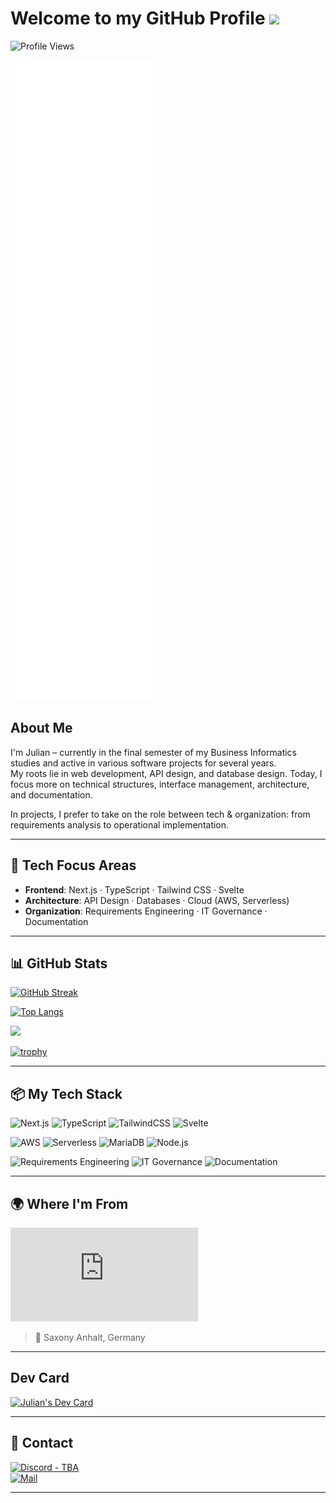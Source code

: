 # Welcome to my GitHub Profile <img src="https://media.giphy.com/media/hvRJCLFzcasrR4ia7z/giphy.gif" width="30px"/>

![Profile Views](https://komarev.com/ghpvc/?username=1Jul1an&style=flat&color=gray)


<!-- GitHub Metrics Section -->
<img src="/github-metrics.svg" alt="GitHub Metrics" />

## About Me

I'm Julian – currently in the final semester of my Business Informatics studies and active in various software projects for several years.  
My roots lie in web development, API design, and database design. Today, I focus more on technical structures, interface management, architecture, and documentation.

In projects, I prefer to take on the role between tech & organization: from requirements analysis to operational implementation.

---

## 🔧 Tech Focus Areas

- **Frontend**: Next.js · TypeScript · Tailwind CSS · Svelte  
- **Architecture**: API Design · Databases · Cloud (AWS, Serverless)  
- **Organization**: Requirements Engineering · IT Governance · Documentation

---

## 📊 GitHub Stats

[![GitHub Streak](https://streak-stats.demolab.com?user=1Jul1an&theme=dracula&hide_border=true)](https://git.io/streak-stats)

[![Top Langs](https://github-readme-stats.vercel.app/api/top-langs/?username=1Jul1an&layout=compact&theme=dracula&hide_border=true)](https://github.com/anuraghazra/github-readme-stats)

<p>
  <img width="420" src="https://github-readme-stats.vercel.app/api?username=1Jul1an&count_private=true&show_icons=true&title_color=00FFB6&text_color=ffffff&icon_color=00FFB6&hide_border=true&bg_color=282a36&layout=compact" />
</p>

[![trophy](https://github-profile-trophy.vercel.app/?username=1Jul1an&theme=dracula&margin-w=15&no-frame=true)](https://github.com/ryo-ma/github-profile-trophy)

---

## 📦 My Tech Stack

![Next.js](https://img.shields.io/badge/Next.js-000000?style=flat&logo=nextdotjs&logoColor=white)
![TypeScript](https://img.shields.io/badge/TypeScript-3178C6?style=flat&logo=typescript&logoColor=white)
![TailwindCSS](https://img.shields.io/badge/Tailwind_CSS-38B2AC?style=flat&logo=tailwind-css&logoColor=white)
![Svelte](https://img.shields.io/badge/Svelte-FF3E00?style=flat&logo=svelte&logoColor=white)

![AWS](https://img.shields.io/badge/AWS-232F3E?style=flat&logo=amazon-aws&logoColor=white)
![Serverless](https://img.shields.io/badge/Serverless-FD5750?style=flat&logo=serverless&logoColor=white)
![MariaDB](https://img.shields.io/badge/MariaDB-003545?style=flat&logo=mariadb&logoColor=white)
![Node.js](https://img.shields.io/badge/Node.js-339933?style=flat&logo=node.js&logoColor=white)

![Requirements Engineering](https://img.shields.io/badge/ReqEng-0052CC?style=flat&logo=datadog&logoColor=white)
![IT Governance](https://img.shields.io/badge/IT%20Governance-2C3539?style=flat)
![Documentation](https://img.shields.io/badge/Documentation-0078D4?style=flat&logo=readthedocs&logoColor=white)

---

## 🌍 Where I'm From
[![Map](https://www.openstreetmap.org/export/embed.html?bbox=10.296,51.781,10.366,51.831&layer=mapnik&marker=51.806,10.331)](https://www.openstreetmap.org/?mlat=51.806&mlon=10.331#map=14/51.806/10.331)
> 📍 Saxony Anhalt, Germany

---

## Dev Card
<a href="https://app.daily.dev/1jul1an"><img src="https://api.daily.dev/devcards/v2/16ml9OOXPsT0LJtjSWX0N.png?type=wide&r=k21" width="652" alt="Julian's Dev Card"/></a>

---

## 💬 Contact

[![Discord - TBA](https://img.shields.io/badge/Discord-7289DA?style=flat&logo=discord&logoColor=white)](#)  
[![Mail](https://img.shields.io/badge/E-Mail-333333?style=flat&logo=gmail&logoColor=white)](mailto:JulianBusinessAdress@gmail.com)

---
